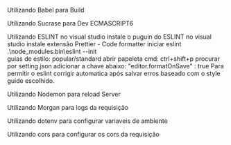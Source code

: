 Utilizando Babel para Build

Utilizando Sucrase para Dev ECMASCRIPT6

Utilizando ESLINT
no visual studio instale o puguin do ESLINT
no visual studio instale extensão Prettier - Code formatter
iniciar eslint .\node_modules\.bin\eslint --init  
guias de estilo: popular/standard
abrir papeleta cmd: ctrl+shift+p procurar por setting.json adicionar a chave abaixo:
"editor.formatOnSave" : true
Para permitir o eslint corrigir automatica após salvar erros baseado com o style guide escolhido.

Utilizando Nodemon para reload Server

Utilizando Morgan para logs da requisição

Utilizando dotenv para configurar variaveis de ambiente

Utilizando cors para configurar os cors da requisição
